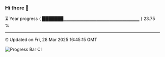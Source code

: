 ### Hi there 👋

⏳ Year progress { ███████▁▁▁▁▁▁▁▁▁▁▁▁▁▁▁▁▁▁▁▁▁▁▁ } 23.75 %

---

⏰ Updated on Fri, 28 Mar 2025 16:45:15 GMT

![Progress Bar CI](https://github.com/IshwaranRudhara/GIT-ACTION/workflows/Progress%20Bar%20CI/badge.svg)
